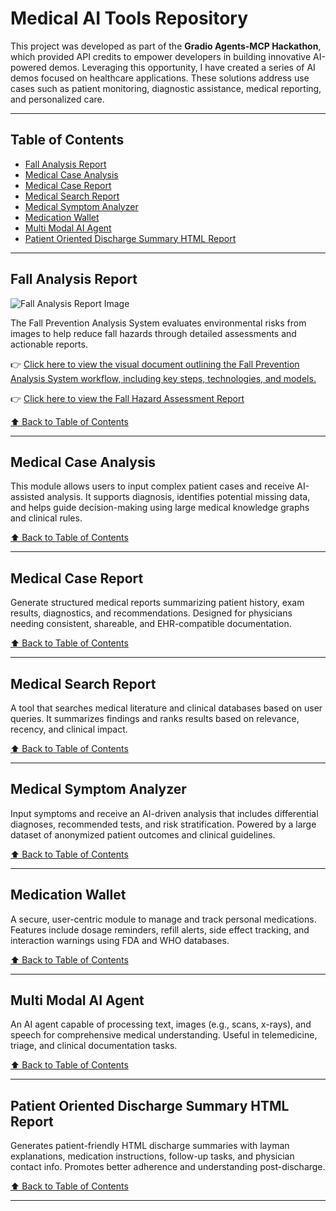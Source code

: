 # Medical AI Tools Repository

This project was developed as part of the **Gradio Agents-MCP Hackathon**, which provided API credits to empower developers in building innovative AI-powered demos. Leveraging this opportunity, I have created a series of AI demos focused on healthcare applications. These solutions address use cases such as patient monitoring, diagnostic assistance, medical reporting, and personalized care.

---

## Table of Contents

- [Fall Analysis Report](#fall-analysis-report)
- [Medical Case Analysis](#medical-case-analysis)
- [Medical Case Report](#medical-case-report)
- [Medical Search Report](#medical-search-report)
- [Medical Symptom Analyzer](#medical-symptom-analyzer)
- [Medication Wallet](#medication-wallet)
- [Multi Modal AI Agent](#multi-modal-ai-agent)
- [Patient Oriented Discharge Summary HTML Report](#patient-oriented-discharge-summary-html-report)

---

## Fall Analysis Report

![Fall Analysis Report Image](https://nbahador.github.io/healthcare-ai-demos-api/Fall_analysis_report/demo_report_image.png)

The Fall Prevention Analysis System evaluates environmental risks from images to help reduce fall hazards through detailed assessments and actionable reports.

👉 [Click here to view the visual document outlining the Fall Prevention Analysis System workflow, including key steps, technologies, and models.](https://nbahador.github.io/healthcare-ai-demos-api/Fall_analysis_report/Workflow.html)

👉 [Click here to view the Fall Hazard Assessment Report](https://nbahador.github.io/healthcare-ai-demos-api/Fall_analysis_report/fall_analysis_report_20250630_225500.html)

[⬆ Back to Table of Contents](#table-of-contents)

---

## Medical Case Analysis

This module allows users to input complex patient cases and receive AI-assisted analysis. It supports diagnosis, identifies potential missing data, and helps guide decision-making using large medical knowledge graphs and clinical rules.

[⬆ Back to Table of Contents](#table-of-contents)

---

## Medical Case Report

Generate structured medical reports summarizing patient history, exam results, diagnostics, and recommendations. Designed for physicians needing consistent, shareable, and EHR-compatible documentation.

[⬆ Back to Table of Contents](#table-of-contents)

---

## Medical Search Report

A tool that searches medical literature and clinical databases based on user queries. It summarizes findings and ranks results based on relevance, recency, and clinical impact.

[⬆ Back to Table of Contents](#table-of-contents)

---

## Medical Symptom Analyzer

Input symptoms and receive an AI-driven analysis that includes differential diagnoses, recommended tests, and risk stratification. Powered by a large dataset of anonymized patient outcomes and clinical guidelines.

[⬆ Back to Table of Contents](#table-of-contents)

---

## Medication Wallet

A secure, user-centric module to manage and track personal medications. Features include dosage reminders, refill alerts, side effect tracking, and interaction warnings using FDA and WHO databases.

[⬆ Back to Table of Contents](#table-of-contents)

---

## Multi Modal AI Agent

An AI agent capable of processing text, images (e.g., scans, x-rays), and speech for comprehensive medical understanding. Useful in telemedicine, triage, and clinical documentation tasks.

[⬆ Back to Table of Contents](#table-of-contents)

---

## Patient Oriented Discharge Summary HTML Report

Generates patient-friendly HTML discharge summaries with layman explanations, medication instructions, follow-up tasks, and physician contact info. Promotes better adherence and understanding post-discharge.

[⬆ Back to Table of Contents](#table-of-contents)

---

